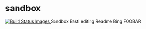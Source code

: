 # sandbox
<a href="#" id="status-image-popup" name="status-images" class="open-popup" data-ember-action="795">
<img src="https://travis-ci.org/ovgu-FINken/sandbox.svg" data-bindattr-796="796" title="Build Status Images">
</a>
Sandbox
Basti editing Readme
Bing
FOOBAR
